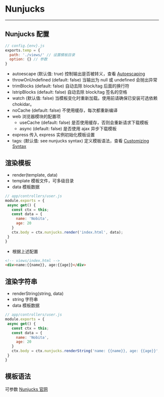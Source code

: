 # Nunjucks
---

## Nunjucks 配置
```js
// config.{env}.js
exports.temp = {
  path: './views/' // 设置模板目录
  option: {} // 参数
}
```

- autoescape (默认值: true) 控制输出是否被转义，查看 [Autoescaping](https://nunjucks.bootcss.com/api.html#autoescaping)
- throwOnUndefined (default: false) 当输出为 null 或 undefined 会抛出异常
- trimBlocks (default: false) 自动去除 block/tag 后面的换行符
- lstripBlocks (default: false) 自动去除 block/tag 签名的空格
- watch (默认值: false) 当模板变化时重新加载。使用前请确保已安装可选依赖 chokidar。
- noCache (default: false) 不使用缓存，每次都重新编译
- web 浏览器模块的配置项
  - useCache (default: false) 是否使用缓存，否则会重新请求下载模板
  - async (default: false) 是否使用 ajax 异步下载模板
- express 传入 express 实例初始化模板设置
- tags: (默认值: see nunjucks syntax) 定义模板语法，查看 [Customizing Syntax](https://nunjucks.bootcss.com/api.html#customizing-syntax)


## 渲染模板 
- render(template, data)
- template 模板文件，可多级目录
- data 模板数据

```js
// app/controllers/user.js
module.exports = {
 async get() {
   const ctx = this;
   const data = { 
     name: 'Nobita',
     age: 20
   }
   ctx.body = ctx.nunjucks.render('index.html', data);
 }
}
```

- 根据上述配置
```html
<!-- views/index.html -->
<div>name:{{name}}, age:{{age}}</div>
```


## 渲染字符串
- renderString(string, data)
- string 字符串
- data 模板数据

```js
// app/controllers/user.js
module.exports = {
 async get() {
   const ctx = this;
   const data = { 
     name: 'Nobita',
     age: 20
   }
   ctx.body = ctx.nunjucks.renderString('name: {{name}}, age: {{age}}', data);
 }
}
```

## 模板语法
可参数 [Nunjucks 官网](https://nunjucks.bootcss.com/api.html)